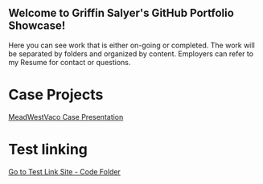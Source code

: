 ## Welcome to Griffin Salyer's GitHub Portfolio Showcase! 

Here you can see work that is either on-going or completed. The work will be separated by folders and organized by content. Employers can refer to my Resume for contact or questions. 



# Case Projects

<a href="https://griffinsalyer.github.io/MWVpresentation.html"> MeadWestVaco Case Presentation </a>





# Test linking
[Go to Test Link Site - Code Folder](/code/index.md)
